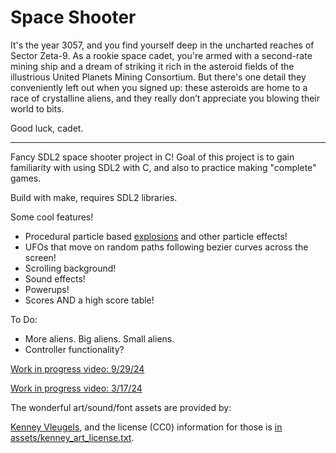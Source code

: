 # Space Shooter

It's the year 3057, and you find yourself deep in the uncharted reaches
of Sector Zeta-9. As a rookie space cadet, you're armed with a second-rate
mining ship and a dream of striking it rich in the asteroid fields of the
illustrious United Planets Mining Consortium. But there's one detail they
conveniently left out when you signed up: these asteroids are home to a race of
crystalline aliens, and they really don’t appreciate you blowing their world to
bits.

Good luck, cadet. 

--- 

Fancy SDL2 space shooter project in C! Goal of this project is to gain familiarity with
using SDL2 with C, and also to practice making "complete" games. 

Build with make, requires SDL2 libraries. 

Some cool features!
- Procedural particle based
  [explosions](https://zwilder.github.io/assets/Various/SpaceShooter_Explosions.mp4)
and other particle effects!
- UFOs that move on random paths following bezier curves across the screen!
- Scrolling background!
- Sound effects! 
- Powerups!
- Scores AND a high score table!

To Do:
- More aliens. Big aliens. Small aliens. 
- Controller functionality?

[Work in progress video: 9/29/24](https://zwilder.github.io/assets/Various/SpaceShooter_WIP240929.mp4)

[Work in progress video: 3/17/24](https://zwilder.github.io/assets/Various/SpaceShooter_WIP240317.mp4)

The wonderful art/sound/font assets are provided by:

[Kenney Vleugels](https://www.kenney.nl), and the license (CC0) information for those is
[in assets/kenney_art_license.txt](assets/kenney_art_license.txt).
